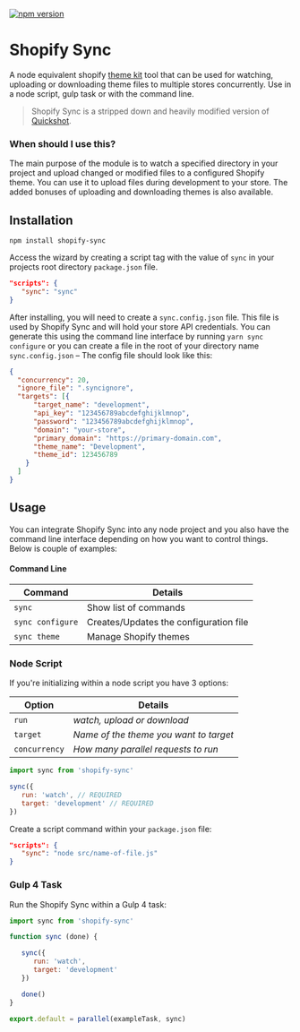 [![npm version](https://badge.fury.io/js/shopify-sync.svg)](https://www.npmjs.com/package/shopify-sync)

# Shopify Sync

A node equivalent shopify [theme kit](https://shopify.github.io/themekit/) tool that can be used for watching, uploading or downloading theme files to multiple stores concurrently. Use in a node script, gulp task or with the command line.

> Shopify Sync is a stripped down and heavily modified version of [Quickshot](https://github.com/internalfx/quickshot).

### When should I use this?

The main purpose of the module is to watch a specified directory in your project and upload changed or modified files to a configured Shopify theme. You can use it to upload files during development to your store. The added bonuses of uploading and downloading themes is also available.

## Installation

```cli
npm install shopify-sync
```

Access the wizard by creating a script tag with the value of `sync` in your projects root directory `package.json` file.

```json
"scripts": {
   "sync": "sync"
}
```
After installing, you will need to create a  `sync.config.json` file. This file is used by Shopify Sync and will hold your store API credentials. You can generate this using the command line interface by running `yarn sync configure` or  you can create a file in the root of your directory name `sync.config.json` – The config file should look like this:

```json
{
  "concurrency": 20,
  "ignore_file": ".syncignore",
  "targets": [{
      "target_name": "development",
      "api_key": "123456789abcdefghijklmnop",
      "password": "123456789abcdefghijklmnop",
      "domain": "your-store",
      "primary_domain": "https://primary-domain.com",
      "theme_name": "Development",
      "theme_id": 123456789
    }
  ]
}

```

## Usage
You can integrate Shopify Sync into any node project and you also have the command line interface depending on how you want to control things. Below is couple of examples:

#### Command Line

|     Command    | Details
|----------------|-------------------------------
|`sync` | Show list of commands
|`sync configure` | Creates/Updates the configuration file
|`sync theme` | Manage Shopify themes


### Node Script
If you're initializing within a node script you have 3 options:

|    Option    | Details
|----------------|-------------------------------
|`run` | *watch, upload or download*
|`target` | *Name of the theme you want to target*
|`concurrency` | *How many parallel requests to run*


```javascript
import sync from 'shopify-sync'

sync({
   run: 'watch', // REQUIRED
   target: 'development' // REQUIRED
})

```
Create a script command within your `package.json` file:

```json
"scripts": {
   "sync": "node src/name-of-file.js"
}
```

### Gulp 4 Task
Run the Shopify Sync within a Gulp 4 task:

```javascript
import sync from 'shopify-sync'

function sync (done) {

   sync({
      run: 'watch',
      target: 'development'
   })

   done()
}

export.default = parallel(exampleTask, sync)
```

